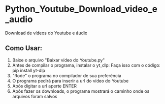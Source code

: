 # Python_Youtube_Download_video_e_audio
Download de vídeos do Youtube e áudio

## Como Usar:

1) Baixe o arquivo "Baixar vídeo do Youtube.py"
2) Antes de compilar o programa, instalar o yt_dlp:
   Faça isso com o código: pip install yt-dlp
3) "Rode" o programa no compilador de sua preferência
4) O programa pedirá para inserir a url do vídeo do Youtube
5) Após digitar a url aperte ENTER
6) Após fazer os downloads, o programa mostrará o caminho onde os arquivos foram salvos


